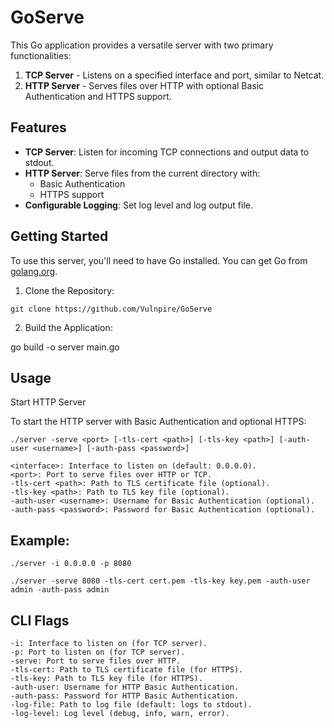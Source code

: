 # GoServe

This Go application provides a versatile server with two primary functionalities:
1. **TCP Server** - Listens on a specified interface and port, similar to Netcat.
2. **HTTP Server** - Serves files over HTTP with optional Basic Authentication and HTTPS support.

## Features
- **TCP Server**: Listen for incoming TCP connections and output data to stdout.
- **HTTP Server**: Serve files from the current directory with:
  - Basic Authentication
  - HTTPS support
- **Configurable Logging**: Set log level and log output file.

## Getting Started

To use this server, you'll need to have Go installed. You can get Go from [golang.org](https://golang.org/dl/).

1. Clone the Repository:

`git clone https://github.com/Vulnpire/GoServe`


2. Build the Application:

go build -o server main.go

## Usage

Start HTTP Server

To start the HTTP server with Basic Authentication and optional HTTPS:

`./server -serve <port> [-tls-cert <path>] [-tls-key <path>] [-auth-user <username>] [-auth-pass <password>]`

```
<interface>: Interface to listen on (default: 0.0.0.0).
<port>: Port to serve files over HTTP or TCP.
-tls-cert <path>: Path to TLS certificate file (optional).
-tls-key <path>: Path to TLS key file (optional).
-auth-user <username>: Username for Basic Authentication (optional).
-auth-pass <password>: Password for Basic Authentication (optional).
```

## Example:

`./server -i 0.0.0.0 -p 8080`

`./server -serve 8080 -tls-cert cert.pem -tls-key key.pem -auth-user admin -auth-pass admin`

## CLI Flags

```
-i: Interface to listen on (for TCP server).
-p: Port to listen on (for TCP server).
-serve: Port to serve files over HTTP.
-tls-cert: Path to TLS certificate file (for HTTPS).
-tls-key: Path to TLS key file (for HTTPS).
-auth-user: Username for HTTP Basic Authentication.
-auth-pass: Password for HTTP Basic Authentication.
-log-file: Path to log file (default: logs to stdout).
-log-level: Log level (debug, info, warn, error).
```
